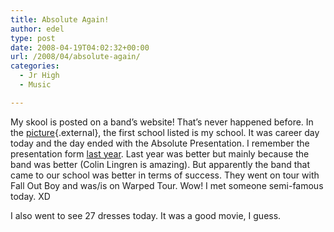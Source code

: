 ```yaml
---
title: Absolute Again!
author: edel
type: post
date: 2008-04-19T04:02:32+00:00
url: /2008/04/absolute-again/
categories:
  - Jr High
  - Music

---
```

My skool is posted on a band&#8217;s website! That&#8217;s never happened before. In the [picture][1]{.external}, the first school listed is my school. It was career day today and the day ended with the Absolute Presentation. I remember the presentation form [last year][2]. Last year was better but mainly because the band was better (Colin Lingren is amazing). But apparently the band that came to our school was better in terms of success. They went on tour with Fall Out Boy and was/is on Warped Tour. Wow! I met someone semi-famous today. XD

I also went to see 27 dresses today. It was a good movie, I guess.

<ol class="footnote">
</ol>

 [1]: http://i246.photobucket.com/albums/gg94/orangegreendaysuite/ALLLFETOUT.jpg?t=1208577533
 [2]: /2007/06/beauti